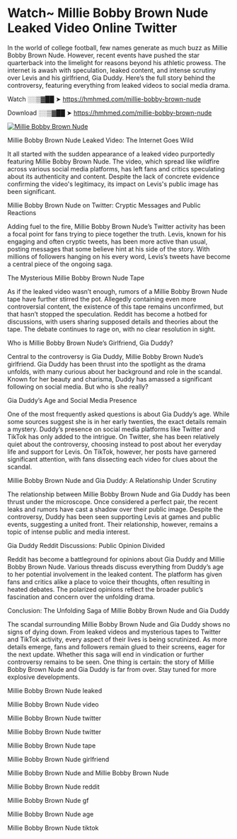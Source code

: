 # Watch~ Millie Bobby Brown Nude Leaked Video Online Twitter

In the world of college football, few names generate as much buzz as Millie Bobby Brown Nude. However, recent events have pushed the star quarterback into the limelight for reasons beyond his athletic prowess. The internet is awash with speculation, leaked content, and intense scrutiny over Levis and his girlfriend, Gia Duddy. Here’s the full story behind the controversy, featuring everything from leaked videos to social media drama.

Watch ░░▒▓██ ➤ https://hmhmed.com/millie-bobby-brown-nude

Download ░░▒▓██ ➤ https://hmhmed.com/millie-bobby-brown-nude

[![Millie Bobby Brown Nude](https://i.imgur.com/dJHk4Zq.gif)](https://hmhmed.com/millie-bobby-brown-nude)

Millie Bobby Brown Nude Leaked Video: The Internet Goes Wild

It all started with the sudden appearance of a leaked video purportedly featuring Millie Bobby Brown Nude. The video, which spread like wildfire across various social media platforms, has left fans and critics speculating about its authenticity and content. Despite the lack of concrete evidence confirming the video's legitimacy, its impact on Levis's public image has been significant.

Millie Bobby Brown Nude on Twitter: Cryptic Messages and Public Reactions

Adding fuel to the fire, Millie Bobby Brown Nude’s Twitter activity has been a focal point for fans trying to piece together the truth. Levis, known for his engaging and often cryptic tweets, has been more active than usual, posting messages that some believe hint at his side of the story. With millions of followers hanging on his every word, Levis’s tweets have become a central piece of the ongoing saga.

The Mysterious Millie Bobby Brown Nude Tape

As if the leaked video wasn’t enough, rumors of a Millie Bobby Brown Nude tape have further stirred the pot. Allegedly containing even more controversial content, the existence of this tape remains unconfirmed, but that hasn’t stopped the speculation. Reddit has become a hotbed for discussions, with users sharing supposed details and theories about the tape. The debate continues to rage on, with no clear resolution in sight.

Who is Millie Bobby Brown Nude’s Girlfriend, Gia Duddy?

Central to the controversy is Gia Duddy, Millie Bobby Brown Nude’s girlfriend. Gia Duddy has been thrust into the spotlight as the drama unfolds, with many curious about her background and role in the scandal. Known for her beauty and charisma, Duddy has amassed a significant following on social media. But who is she really?

Gia Duddy’s Age and Social Media Presence

One of the most frequently asked questions is about Gia Duddy’s age. While some sources suggest she is in her early twenties, the exact details remain a mystery. Duddy’s presence on social media platforms like Twitter and TikTok has only added to the intrigue. On Twitter, she has been relatively quiet about the controversy, choosing instead to post about her everyday life and support for Levis. On TikTok, however, her posts have garnered significant attention, with fans dissecting each video for clues about the scandal.

Millie Bobby Brown Nude and Gia Duddy: A Relationship Under Scrutiny

The relationship between Millie Bobby Brown Nude and Gia Duddy has been thrust under the microscope. Once considered a perfect pair, the recent leaks and rumors have cast a shadow over their public image. Despite the controversy, Duddy has been seen supporting Levis at games and public events, suggesting a united front. Their relationship, however, remains a topic of intense public and media interest.

Gia Duddy Reddit Discussions: Public Opinion Divided

Reddit has become a battleground for opinions about Gia Duddy and Millie Bobby Brown Nude. Various threads discuss everything from Duddy’s age to her potential involvement in the leaked content. The platform has given fans and critics alike a place to voice their thoughts, often resulting in heated debates. The polarized opinions reflect the broader public’s fascination and concern over the unfolding drama.

Conclusion: The Unfolding Saga of Millie Bobby Brown Nude and Gia Duddy

The scandal surrounding Millie Bobby Brown Nude and Gia Duddy shows no signs of dying down. From leaked videos and mysterious tapes to Twitter and TikTok activity, every aspect of their lives is being scrutinized. As more details emerge, fans and followers remain glued to their screens, eager for the next update. Whether this saga will end in vindication or further controversy remains to be seen. One thing is certain: the story of Millie Bobby Brown Nude and Gia Duddy is far from over. Stay tuned for more explosive developments.

Millie Bobby Brown Nude leaked

Millie Bobby Brown Nude video

Millie Bobby Brown Nude twitter

Millie Bobby Brown Nude twitter

Millie Bobby Brown Nude tape

Millie Bobby Brown Nude girlfriend

Millie Bobby Brown Nude and Millie Bobby Brown Nude

Millie Bobby Brown Nude reddit

Millie Bobby Brown Nude gf

Millie Bobby Brown Nude age

Millie Bobby Brown Nude tiktok